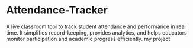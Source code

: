 # Attendance-Tracker
A live classroom tool to track student attendance and performance in real time. It simplifies record-keeping, provides analytics, and helps educators monitor participation and academic progress efficiently.
my project
